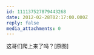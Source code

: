 ```yaml
---
id: 111137527879443268
date: 2012-02-28T02:17:00.000Z
reply: false
media_attachments: 0
---
```


这哥们爬上来了吗？[原图] ​​​​

